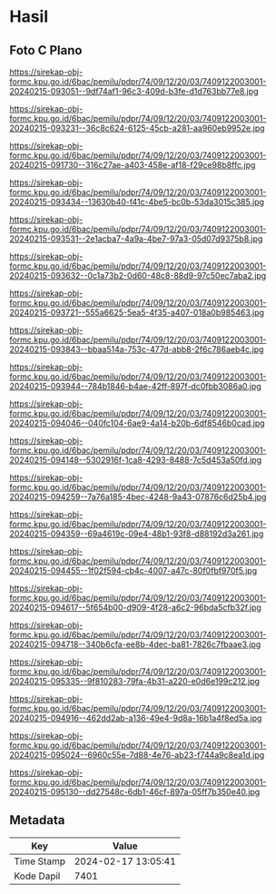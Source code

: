 # Hasil

## Foto C Plano

https://sirekap-obj-formc.kpu.go.id/6bac/pemilu/pdpr/74/09/12/20/03/7409122003001-20240215-093051--9df74af1-96c3-409d-b3fe-d1d763bb77e8.jpg

https://sirekap-obj-formc.kpu.go.id/6bac/pemilu/pdpr/74/09/12/20/03/7409122003001-20240215-093231--36c8c624-6125-45cb-a281-aa960eb9952e.jpg

https://sirekap-obj-formc.kpu.go.id/6bac/pemilu/pdpr/74/09/12/20/03/7409122003001-20240215-091730--316c27ae-a403-458e-af18-f29ce98b8ffc.jpg

https://sirekap-obj-formc.kpu.go.id/6bac/pemilu/pdpr/74/09/12/20/03/7409122003001-20240215-093434--13630b40-f41c-4be5-bc0b-53da3015c385.jpg

https://sirekap-obj-formc.kpu.go.id/6bac/pemilu/pdpr/74/09/12/20/03/7409122003001-20240215-093531--2e1acba7-4a9a-4be7-97a3-05d07d9375b8.jpg

https://sirekap-obj-formc.kpu.go.id/6bac/pemilu/pdpr/74/09/12/20/03/7409122003001-20240215-093632--0c1a73b2-0d60-48c8-88d9-97c50ec7aba2.jpg

https://sirekap-obj-formc.kpu.go.id/6bac/pemilu/pdpr/74/09/12/20/03/7409122003001-20240215-093721--555a6625-5ea5-4f35-a407-018a0b985463.jpg

https://sirekap-obj-formc.kpu.go.id/6bac/pemilu/pdpr/74/09/12/20/03/7409122003001-20240215-093843--bbaa514a-753c-477d-abb8-2f6c786aeb4c.jpg

https://sirekap-obj-formc.kpu.go.id/6bac/pemilu/pdpr/74/09/12/20/03/7409122003001-20240215-093944--784b1846-b4ae-42ff-897f-dc0fbb3086a0.jpg

https://sirekap-obj-formc.kpu.go.id/6bac/pemilu/pdpr/74/09/12/20/03/7409122003001-20240215-094046--040fc104-6ae9-4a14-b20b-6df8546b0cad.jpg

https://sirekap-obj-formc.kpu.go.id/6bac/pemilu/pdpr/74/09/12/20/03/7409122003001-20240215-094148--5302916f-1ca8-4293-8488-7c5d453a50fd.jpg

https://sirekap-obj-formc.kpu.go.id/6bac/pemilu/pdpr/74/09/12/20/03/7409122003001-20240215-094259--7a76a185-4bec-4248-9a43-07876c6d25b4.jpg

https://sirekap-obj-formc.kpu.go.id/6bac/pemilu/pdpr/74/09/12/20/03/7409122003001-20240215-094359--69a4619c-09e4-48b1-93f8-d88192d3a261.jpg

https://sirekap-obj-formc.kpu.go.id/6bac/pemilu/pdpr/74/09/12/20/03/7409122003001-20240215-094455--1f02f594-cb4c-4007-a47c-80f0fbf970f5.jpg

https://sirekap-obj-formc.kpu.go.id/6bac/pemilu/pdpr/74/09/12/20/03/7409122003001-20240215-094617--5f654b00-d909-4f28-a6c2-96bda5cfb32f.jpg

https://sirekap-obj-formc.kpu.go.id/6bac/pemilu/pdpr/74/09/12/20/03/7409122003001-20240215-094718--340b6cfa-ee8b-4dec-ba81-7826c7fbaae3.jpg

https://sirekap-obj-formc.kpu.go.id/6bac/pemilu/pdpr/74/09/12/20/03/7409122003001-20240215-095335--9f810283-79fa-4b31-a220-e0d6e199c212.jpg

https://sirekap-obj-formc.kpu.go.id/6bac/pemilu/pdpr/74/09/12/20/03/7409122003001-20240215-094916--462dd2ab-a136-49e4-9d8a-16b1a4f8ed5a.jpg

https://sirekap-obj-formc.kpu.go.id/6bac/pemilu/pdpr/74/09/12/20/03/7409122003001-20240215-095024--6960c55e-7d88-4e76-ab23-f744a9c8ea1d.jpg

https://sirekap-obj-formc.kpu.go.id/6bac/pemilu/pdpr/74/09/12/20/03/7409122003001-20240215-095130--dd27548c-6db1-46cf-897a-05ff7b350e40.jpg


## Metadata

| Key        | Value               |
| ---------- | ------------------- |
| Time Stamp | 2024-02-17 13:05:41 |
| Kode Dapil | 7401                |




